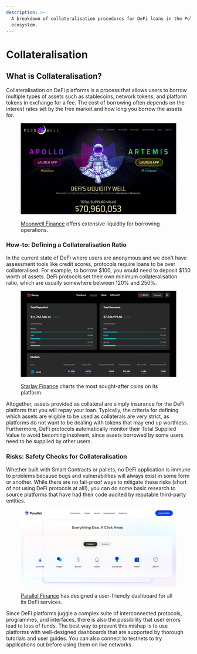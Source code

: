 ```yaml
---
description: >-
  A breakdown of collateralisation procedures for DeFi loans in the Polkadot
  ecosystem.
---
```


# Collateralisation

## What is Collateralisation?

Collateralisation on DeFi platforms is a process that allows users to borrow multiple types of assets such as stablecoins, network tokens, and platform tokens in exchange for a fee. The cost of borrowing often depends on the interest rates set by the free market and how long you borrow the assets for.

<figure><img src="../../../.gitbook/assets/O_BorrowingMoonwell.JPG" alt="The homepage of Moonwell Finance indicating to users that it offers lending and borrowing services."><figcaption><p><a href="https://moonwell.fi/">Moonwell Finance</a> offers extensive liquidity for borrowing operations.</p></figcaption></figure>



### How-to: Defining a Collateralisation Ratio <a href="#d48b" id="d48b"></a>

In the current state of DeFi where users are anonymous and we don’t have assessment tools like credit scores, protocols require loans to be over collateralised. For example, to borrow $100, you would need to deposit $150 worth of assets. DeFi protocols set their own minimum collateralisation ratio,  which are usually somewhere between 120% and 250%.&#x20;

<figure><img src="../../../.gitbook/assets/O_BorrowingStarlayFi.JPG" alt="An overview of the most sought-after coins on Starlay Finance."><figcaption><p><a href="https://starlay.finance/app/markets">Starlay Finance</a> charts the most sought-after coins on its platform.</p></figcaption></figure>



Altogether, assets provided as collateral are simply insurance for the DeFi platform that you will repay your loan. Typically, the criteria for defining which assets are eligible to be used as collaterals are very strict, as platforms do not want to be dealing with tokens that may end up worthless. Furthermore, DeFi protocols automatically monitor their Total Supplied Value to avoid becoming insolvent, since assets borrowed by some users need to be supplied by other users.&#x20;



### Risks: Safety Checks for Collateralisation <a href="#fc24" id="fc24"></a>

Whether built with Smart Contracts or pallets, no DeFi application is immune to problems because bugs and vulnerabilities will always exist in some form or another. While there are no fail-proof ways to mitigate these risks (short of not using DeFi protocols at all!), you can do some basic research to source platforms that have had their code audited by reputable third-party entities.&#x20;

<figure><img src="../../../.gitbook/assets/O_BorrowingParallelFi.JPG" alt="The homepage of Parallel Finance showing the links to its various services for Polkadot and Kusama."><figcaption><p><a href="https://parallel.fi/">Parallel Finance</a> has designed a user-friendly dashboard for all its DeFi services.</p></figcaption></figure>



Since DeFi platforms juggle a complex suite of interconnected protocols, programmes, and interfaces, there is also the possibility that user errors lead to loss of funds. The best way to prevent this mishap is to use platforms with well-designed dashboards that are supported by thorough tutorials and user guides. You can also connect to testnets to try applications out before using them on live networks.

